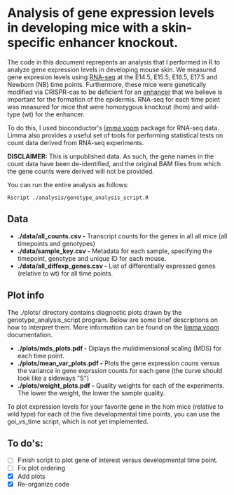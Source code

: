 # Analysis of gene expression levels in developing mice with a skin-specific enhancer knockout.

The code in this document reprepents an analysis that I performed in R to analyze gene expression levels in developing mouse skin. We measured gene expresion levels using [RNA-seq](https://en.wikipedia.org/wiki/RNA-Seq) at the E14.5, E15.5, E16.5, E17.5 and Newborn (NB) time points. Furthermore, these mice were genetically modified via CRISPR-cas to be deficient for an [enhancer](https://en.wikipedia.org/wiki/Enhancer_(genetics)) that we believe is important for the formation of the epidermis. RNA-seq for each time point was measured for mice that were homozygous knockout (hom) and wild-type (wt) for the enhancer.

To do this, I used bioconductor's [limma voom](https://bioconductor.org/packages/release/bioc/html/limma.html) package for RNA-seq data. Limma also provides a useful set of tools for performing statistical tests on count data derived from RNA-seq experiments.

**DISCLAIMER:** This is unpublished data. As such, the gene names in the count data have been de-identified, and the original BAM files from which the gene counts were derived will not be provided.


You can run the entire analysis as follows:
```
Rscript ./analysis/genotype_analysis_script.R
```

## Data

* **./data/all_counts.csv -** Transcript counts for the genes in all all mice (all timepoints and genotypes)
* **./data/sample_key.csv -** Metadata for each sample, specifying the timepoint, genotype and unique ID for each mouse.
* **./data/all_diffexp_genes.csv -** List of differentially expressed genes (relative to wt) for all time points.

## Plot info

The ./plots/ directory contains diagnostic plots drawn by the genotype_analysis_script program. Below are some brief descriptions on how to interpret them. More information can be found on the [limma voom](https://bioconductor.org/packages/release/bioc/html/limma.html) documentation.

* **./plots/mds_plots.pdf -** Diplays the mulidimensional scaling (MDS) for each time point.
* **./plots/mean_var_plots.pdf -** Plots the gene expression couns versus the variance in gene exprssion counts for each gene (the curve should look like a sideways "S")
* **./plots/weight_plots.pdf -** Quality weights for each of the experiments. The lower the weight, the lower the sample quality.

To plot expression levels for your favorite gene in the hom mice \(relative to wild type\) for each of the five developmental time points, you can use the goi\_vs\_time script, which is not yet implemented.

## To do's:

- [ ] Finish script to plot gene of interest versus developmental time point.
- [ ] Fix plot ordering
- [x] Add plots
- [x] Re-organize code
